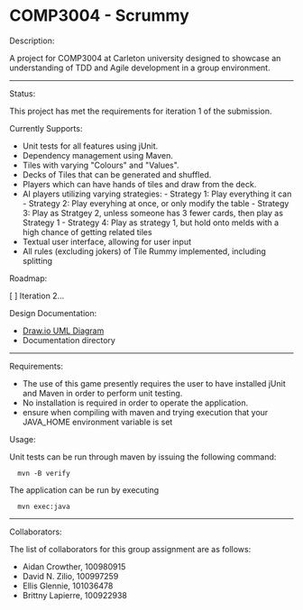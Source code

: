 # COMP3004 - Scrummy

Description:

  A project for COMP3004 at Carleton university designed to showcase an understanding of TDD and Agile development in a group environment.

***

Status:
  
   This project has met the requirements for iteration 1 of the submission.

   Currently Supports:

   - Unit tests for all features using jUnit.
   - Dependency management using Maven.
   - Tiles with varying "Colours" and "Values".
   - Decks of Tiles that can be generated and shuffled.
   - Players which can have hands of tiles and draw from the deck.
   - AI players utilizing varying strategies:
    - Strategy 1: Play everything it can
    - Strategy 2: Play everyhing at once, or only modify the table
    - Strategy 3: Play as Stratgey 2, unless someone has 3 fewer cards, then play as Strategy 1
    - Strategy 4: Play as strategy 1, but hold onto melds with a high chance of getting related tiles
   - Textual user interface, allowing for user input
   - All rules (excluding jokers) of Tile Rummy implemented, including splitting

Roadmap:

  [ ] Iteration 2...

Design Documentation:

   - [Draw.io UML Diagram](https://drive.google.com/file/d/1Bs36zHr1ql-CJrYGhb1J1I1Hmx0dcjDD/view?usp=sharing)
   - Documentation directory

***

Requirements:

   - The use of this game presently requires the user to have installed jUnit and Maven in order to perform unit testing.
   - No installation is required in order to operate the application.
   - ensure when compiling with maven and trying execution that your JAVA_HOME environment variable is set

Usage:

   Unit tests can be run through maven by issuing the following command:

      mvn -B verify

   The application can be run by executing

      mvn exec:java

***

Collaborators:

   The list of collaborators for this group assignment are as follows:

   - Aidan Crowther,    100980915
   - David N. Zilio,    100997259
   - Ellis Glennie,     101036478
   - Brittny Lapierre,  100922938
